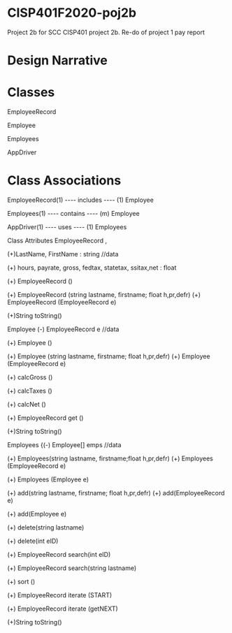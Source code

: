 # CISP401F2020-poj2b 
Project 2b for SCC CISP401 project 2b. Re-do of project 1 pay report

Design Narrative
=================

Classes
=======
EmployeeRecord

Employee

Employees

AppDriver

Class Associations
==================

EmployeeRecord(1) ---- includes ---- (1) Employee

Employees(1) ---- contains ---- (m) Employee

AppDriver(1) ---- uses ---- (1) Employees

Class Attributes
EmployeeRecord ,

(+)LastName, FirstName : string //data

(+) hours, payrate, gross, fedtax, statetax, ssitax,net : float

(+) EmployeeRecord ()

(+) EmployeeRecord (string lastname, firstname; float h,pr,defr)
(+) EmployeeRecord (EmployeeRecord e)

(+)String toString()

Employee
(-) EmployeeRecord e //data

(+) Employee ()

(+) Employee (string lastname, firstname; float h,pr,defr)
(+) Employee (EmployeeRecord e)

(+) calcGross ()

(+) calcTaxes ()

(+) calcNet ()

(+) EmployeeRecord get ()

(+)String toString()

Employees
{(-) Employee[] emps //data

(+) Employees(string lastname, firstname;float h,pr,defr)
(+) Employees (EmployeeRecord e)

(+) Employees (Employee e)

(+) add(string lastname, firstname; float h,pr,defr)
(+) add(EmployeeRecord e)

(+) add(Employee e)

(+) delete(string lastname)

(+) delete(int eID)

(+) EmployeeRecord search(int eID)

(+) EmployeeRecord search(string lastname)

(+) sort ()

(+) EmployeeRecord iterate (START)

(+) EmployeeRecord iterate (getNEXT)

(+)String toString()
